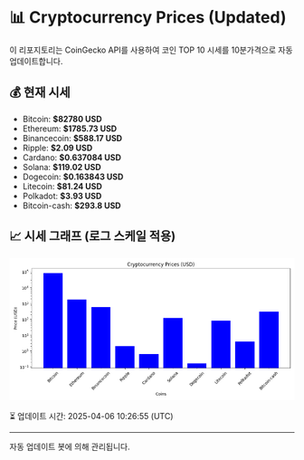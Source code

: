 
# 📊 Cryptocurrency Prices (Updated)

이 리포지토리는 CoinGecko API를 사용하여 코인 TOP 10 시세를 10분가격으로 자동 업데이트합니다.

## 💰 현재 시세
- Bitcoin: **$82780 USD**
- Ethereum: **$1785.73 USD**
- Binancecoin: **$588.17 USD**
- Ripple: **$2.09 USD**
- Cardano: **$0.637084 USD**
- Solana: **$119.02 USD**
- Dogecoin: **$0.163843 USD**
- Litecoin: **$81.24 USD**
- Polkadot: **$3.93 USD**
- Bitcoin-cash: **$293.8 USD**

## 📈 시세 그래프 (로그 스케일 적용)
![Crypto Prices](crypto_prices.png)

⏳ 업데이트 시간: 2025-04-06 10:26:55 (UTC)

---
자동 업데이트 봇에 의해 관리됩니다.
